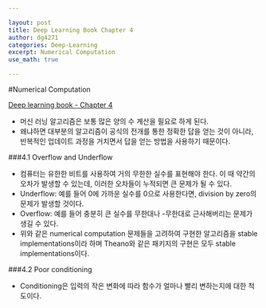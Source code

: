 ```yaml
---

layout: post
title: Deep Learning Book Chapter 4
author: dg4271
categories: Deep-Learning
excerpt: Numerical Computation
use_math: true

---
```



#Numerical Computation

[Deep learning book - Chapter 4](http://www.deeplearningbook.org/contents/prob.html)

- 머신 러닝 알고리즘은 보통 많은 양의 수 계산을 필요로 하게 된다.
- 왜냐하면 대부분의 알고리즘이 공식의 전개를 통한 정확한 답을 얻는 것이 아니라, 반복적인 업데이트 과정을 거치면서 답을 얻는 방법을 사용하기 때문이다.

###4.1 Overflow and Underflow
- 컴퓨터는 유한한 비트를 사용하여 거의 무한한 실수를 표현해야 한다. 이 때 약간의 오차가 발생할 수 있는데, 이러한 오차들이 누적되면 큰 문제가 될 수 있다.
- Underflow: 예를 들어 0에 가까운 실수를 0으로 사용한다면, division by zero의 문제가 발생할 것이다.
- Overflow: 예를 들어 충분히 큰 실수를 무한대나 -무한대로 근사해버리는 문제가 생길 수 있다.
- 위와 같은 numerical computation 문제들을 고려하여 구현한 알고리즘을 stable implementations이라 하며 Theano와 같은 패키지의 구현은 모두 stable implementations이다. 


###4.2 Poor conditioning
- Conditioning은 입력의 작은 변화에 따라 함수가 얼마나 빨리 변하는지에 대한 척도이다.
